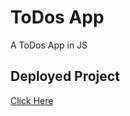 # ToDos App
A ToDos App in JS

## Deployed Project
[Click Here](https://todos-app-1510.netlify.app)

